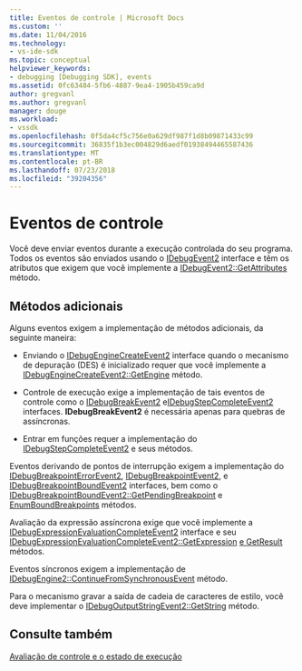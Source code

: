 ```yaml
---
title: Eventos de controle | Microsoft Docs
ms.custom: ''
ms.date: 11/04/2016
ms.technology:
- vs-ide-sdk
ms.topic: conceptual
helpviewer_keywords:
- debugging [Debugging SDK], events
ms.assetid: 0fc63484-5fb6-4887-9ea4-1905b459ca9d
author: gregvanl
ms.author: gregvanl
manager: douge
ms.workload:
- vssdk
ms.openlocfilehash: 0f5da4cf5c756e0a629df987f1d8b09871433c99
ms.sourcegitcommit: 36835f1b3ec004829d6aedf01938494465587436
ms.translationtype: MT
ms.contentlocale: pt-BR
ms.lasthandoff: 07/23/2018
ms.locfileid: "39204356"
---
```

# <a name="control-events"></a>Eventos de controle
Você deve enviar eventos durante a execução controlada do seu programa. Todos os eventos são enviados usando o [IDebugEvent2](../../extensibility/debugger/reference/idebugevent2.md) interface e têm os atributos que exigem que você implemente a [IDebugEvent2::GetAttributes](../../extensibility/debugger/reference/idebugevent2-getattributes.md) método.  
  
## <a name="additional-methods"></a>Métodos adicionais  
 Alguns eventos exigem a implementação de métodos adicionais, da seguinte maneira:  
  
-   Enviando o [IDebugEngineCreateEvent2](../../extensibility/debugger/reference/idebugenginecreateevent2.md) interface quando o mecanismo de depuração (DES) é inicializado requer que você implemente a [IDebugEngineCreateEvent2::GetEngine](../../extensibility/debugger/reference/idebugenginecreateevent2-getengine.md) método.  
  
-   Controle de execução exige a implementação de tais eventos de controle como o [IDebugBreakEvent2](../../extensibility/debugger/reference/idebugbreakevent2.md) e[IDebugStepCompleteEvent2](../../extensibility/debugger/reference/idebugstepcompleteevent2.md) interfaces. **IDebugBreakEvent2** é necessária apenas para quebras de assíncronas.  
  
-   Entrar em funções requer a implementação do [IDebugStepCompleteEvent2](../../extensibility/debugger/reference/idebugstepcompleteevent2.md) e seus métodos.  
  
 Eventos derivando de pontos de interrupção exigem a implementação do [IDebugBreakpointErrorEvent2](../../extensibility/debugger/reference/idebugbreakpointerrorevent2.md), [IDebugBreakpointEvent2](../../extensibility/debugger/reference/idebugbreakpointevent2.md), e [IDebugBreakpointBoundEvent2](../../extensibility/debugger/reference/idebugbreakpointboundevent2.md) interfaces, bem como o [IDebugBreakpointBoundEvent2::GetPendingBreakpoint](../../extensibility/debugger/reference/idebugbreakpointboundevent2-getpendingbreakpoint.md) e [EnumBoundBreakpoints](../../extensibility/debugger/reference/idebugbreakpointboundevent2-enumboundbreakpoints.md) métodos.  
  
 Avaliação da expressão assíncrona exige que você implemente a [IDebugExpressionEvaluationCompleteEvent2](../../extensibility/debugger/reference/idebugexpressionevaluationcompleteevent2.md) interface e seu [IDebugExpressionEvaluationCompleteEvent2::GetExpression](../../extensibility/debugger/reference/idebugexpressionevaluationcompleteevent2-getexpression.md) [e GetResult](../../extensibility/debugger/reference/idebugexpressionevaluationcompleteevent2-getresult.md) métodos.  
  
 Eventos síncronos exigem a implementação de [IDebugEngine2::ContinueFromSynchronousEvent](../../extensibility/debugger/reference/idebugengine2-continuefromsynchronousevent.md) método.  
  
 Para o mecanismo gravar a saída de cadeia de caracteres de estilo, você deve implementar o [IDebugOutputStringEvent2::GetString](../../extensibility/debugger/reference/idebugoutputstringevent2-getstring.md) método.  
  
## <a name="see-also"></a>Consulte também  
 [Avaliação de controle e o estado de execução](../../extensibility/debugger/execution-control-and-state-evaluation.md)